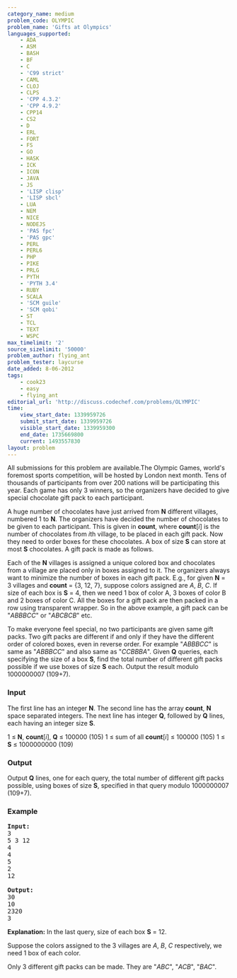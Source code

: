 ```yaml
---
category_name: medium
problem_code: OLYMPIC
problem_name: 'Gifts at Olympics'
languages_supported:
    - ADA
    - ASM
    - BASH
    - BF
    - C
    - 'C99 strict'
    - CAML
    - CLOJ
    - CLPS
    - 'CPP 4.3.2'
    - 'CPP 4.9.2'
    - CPP14
    - CS2
    - D
    - ERL
    - FORT
    - FS
    - GO
    - HASK
    - ICK
    - ICON
    - JAVA
    - JS
    - 'LISP clisp'
    - 'LISP sbcl'
    - LUA
    - NEM
    - NICE
    - NODEJS
    - 'PAS fpc'
    - 'PAS gpc'
    - PERL
    - PERL6
    - PHP
    - PIKE
    - PRLG
    - PYTH
    - 'PYTH 3.4'
    - RUBY
    - SCALA
    - 'SCM guile'
    - 'SCM qobi'
    - ST
    - TCL
    - TEXT
    - WSPC
max_timelimit: '2'
source_sizelimit: '50000'
problem_author: flying_ant
problem_tester: laycurse
date_added: 8-06-2012
tags:
    - cook23
    - easy
    - flying_ant
editorial_url: 'http://discuss.codechef.com/problems/OLYMPIC'
time:
    view_start_date: 1339959726
    submit_start_date: 1339959726
    visible_start_date: 1339959300
    end_date: 1735669800
    current: 1493557830
layout: problem
---
```

All submissions for this problem are available.The Olympic Games, world's foremost sports competition, will be hosted by London next month. Tens of thousands of participants from over 200 nations will be participating this year. Each game has only 3 winners, so the organizers have decided to give special chocolate gift pack to each participant.

A huge number of chocolates have just arrived from **N** different villages, numbered 1 to **N**. The organizers have decided the number of chocolates to be given to each participant. This is given in **count**, where **count**\[*i*\] is the number of chocolates from *i*th village, to be placed in each gift pack. Now they need to order boxes for these chocolates. A box of size **S** can store at most **S** chocolates. A gift pack is made as follows.

Each of the **N** villages is assigned a unique colored box and chocolates from a village are placed only in boxes assigned to it. The organizers always want to minimize the number of boxes in each gift pack. E.g., for given **N** = 3 villages and **count** = {3, 12, 7}, suppose colors assigned are *A*, *B*, *C*. If size of each box is **S** = 4, then we need 1 box of color A, 3 boxes of color B and 2 boxes of color C. All the boxes for a gift pack are then packed in a row using transparent wrapper. So in the above example, a gift pack can be "*ABBBCC*" or "*ABCBCB*" etc.

To make everyone feel special, no two participants are given same gift packs. Two gift packs are different if and only if they have the different order of colored boxes, even in reverse order. For example "*ABBBCC*" is same as "*ABBBCC*" and also same as "*CCBBBA*". Given **Q** queries, each specifying the size of a box **S**, find the total number of different gift packs possible if we use boxes of size **S** each. Output the result modulo 1000000007 (109+7).

### Input

The first line has an integer **N**. The second line has the array **count**, **N** space separated integers. The next line has integer **Q**, followed by **Q** lines, each having an integer size **S**.

1 ≤ **N**, **count**\[*i*\], **Q** ≤ 100000 (105)
1 ≤ sum of all **count**\[*i*\] ≤ 100000 (105)
1 ≤ **S** ≤ 1000000000 (109)

### Output

Output **Q** lines, one for each query, the total number of different gift packs possible, using boxes of size **S**, specified in that query modulo 1000000007 (109+7).

### Example

<pre>
<b>Input:</b>
3
5 3 12
4
4
5
2
12

<b>Output:</b>
30
10
2320
3
</pre>


**Explanation:**
In the last query, size of each box **S** = 12.

Suppose the colors assigned to the 3 villages are *A*, *B*, *C* respectively, we need 1 box of each color. 

Only 3 different gift packs can be made. They are "*ABC*", "*ACB*", "*BAC*".
